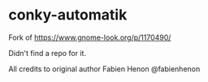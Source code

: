 # conky-automatik

Fork of https://www.gnome-look.org/p/1170490/

Didn't find a repo for it.

All credits to original author Fabien Henon @fabienhenon
